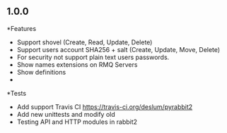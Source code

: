 1.0.0
----------------
*Features
  - Support shovel (Create, Read, Update, Delete)
  - Support users account SHA256 + salt (Create, Update, Move, Delete)
  - For security not support plain text users passwords. 
  - Show names extensions on RMQ Servers
  - Show definitions
  - 
*Tests
  - Add support Travis CI https://travis-ci.org/deslum/pyrabbit2
  - Add new unittests and modify old
  - Testing API and HTTP modules in rabbit2
